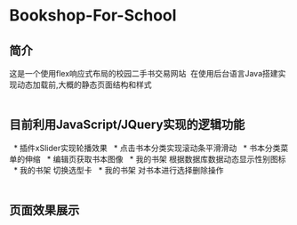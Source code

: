 # Bookshop-For-School

## 简介
  这是一个使用flex响应式布局的校园二手书交易网站
  在使用后台语言Java搭建实现动态加载前,大概的静态页面结构和样式
  <br/><br/>


## 目前利用JavaScript/JQuery实现的逻辑功能
   * 插件xSlider实现轮播效果
   * 点击书本分类实现滚动条平滑滑动
   * 书本分类菜单的伸缩
   * 编辑页获取书本图像
   * 我的书架 根据数据库数据动态显示性别图标
   * 我的书架 切换选型卡
   * 我的书架 对书本进行选择删除操作
   <br/><br/>
   
   
## 页面效果展示
